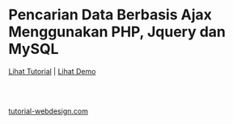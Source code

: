 <h1>Pencarian Data Berbasis Ajax Menggunakan PHP, Jquery dan MySQL</h1>

<p>
	<a href="#">Lihat Tutorial</a> | <a href="#">Lihat Demo</a>
</p>
<br><br>
<p>
	<a href="http://www.tutorial-webdesign.com">tutorial-webdesign.com</a>
</p>
